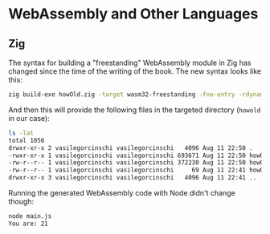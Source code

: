 # WebAssembly and Other Languages

## Zig

The syntax for building a "freestanding" WebAssembly module in Zig has changed since
the time of the writing of the book. The new syntax looks like this:

```bash
zig build-exe howOld.zig -target wasm32-freestanding -fno-entry -rdynamic
```

And then this will provide the following files in the targeted directory (`howold` in our case):

```bash
ls -lat
total 1056
drwxr-xr-x 2 vasilegorcinschi vasilegorcinschi   4096 Aug 11 22:50 .
-rwxr-xr-x 1 vasilegorcinschi vasilegorcinschi 693671 Aug 11 22:50 howOld.wasm
-rw-r--r-- 1 vasilegorcinschi vasilegorcinschi 372230 Aug 11 22:50 howOld.wasm.o
-rw-r--r-- 1 vasilegorcinschi vasilegorcinschi     69 Aug 11 22:41 howOld.zig
drwxr-xr-x 3 vasilegorcinschi vasilegorcinschi   4096 Aug 11 22:41 ..
```

Running the generated WebAssembly code with Node didn't change though:

```bash
node main.js
You are: 21
```
